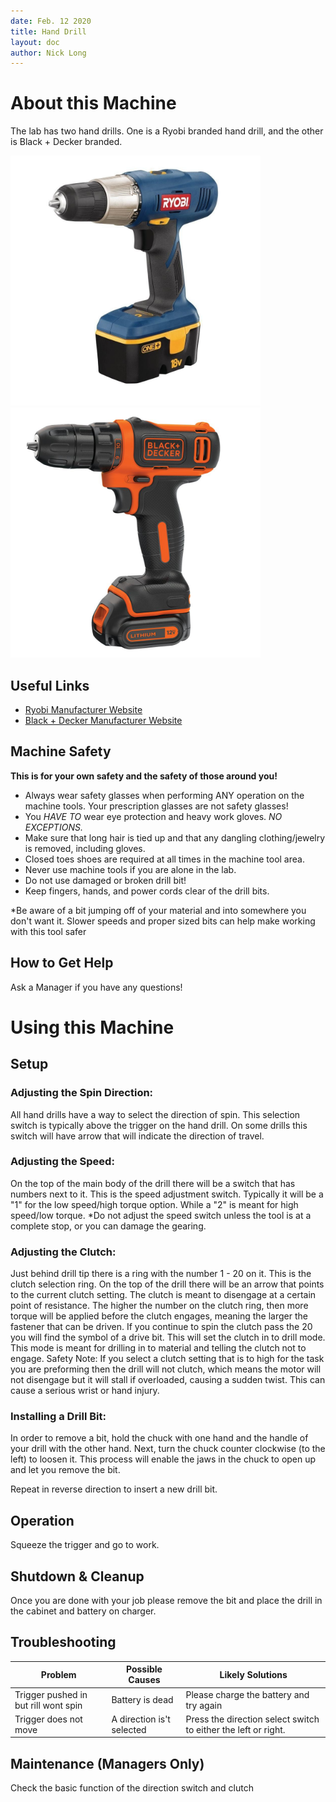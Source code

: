 ```yaml
---
date: Feb. 12 2020
title: Hand Drill
layout: doc
author: Nick Long
---
```


# About this Machine
The lab has two hand drills. One is a Ryobi branded hand drill, and the other is Black + Decker branded.

<img src="/doc/equip/shop/img/ryobiHandDrill.jpg" width="400">
<img src="/doc/equip/shop/img/blackDeckerHandDrill.jpg" width="400">

## Useful Links
- [Ryobi Manufacturer Website](https://www.ryobitools.com/power-tools)
- [Black + Decker Manufacturer Website](https://www.blackanddecker.com/products/power-tools/portable-power-tools/drills/params/1/12/newest/-/-/-/-/-/-/-)

## Machine Safety
**This is for your own safety and the safety of those around you!**
- Always wear safety glasses when performing ANY operation on the machine tools. Your prescription glasses are not safety glasses!
- You *HAVE TO* wear eye protection and heavy work gloves. *NO EXCEPTIONS.*
- Make sure that long hair is tied up and that any dangling clothing/jewelry is removed, including gloves.
- Closed toes shoes are required at all times in the machine tool area.
- Never use machine tools if you are alone in the lab.
- Do not use damaged or broken drill bit! 
- Keep fingers, hands, and power cords clear of the drill bits. 

*Be aware of a bit jumping off of your material and into somewhere you don't want it. Slower speeds and proper sized bits can help make working with this tool safer

## How to Get Help
Ask a Manager if you have any questions!

# Using this Machine

## Setup
### Adjusting the Spin Direction:
All hand drills have a way to select the direction of spin. This selection switch is typically above the trigger on the hand drill. On some drills this switch will have arrow that will indicate the direction of travel.

### Adjusting the Speed:
On the top of the main body of the drill there will be a switch that has numbers next to it. This is the speed adjustment switch. Typically it will be a "1" for the low speed/high torque option. While a "2" is meant for high speed/low torque. *Do not adjust the speed switch unless the tool is at a complete stop, or you can damage the gearing.

### Adjusting the Clutch:
Just behind drill tip there is a ring with the number 1 - 20 on it. This is the clutch selection ring. On the top of the drill there will be an arrow that points to the current clutch setting. The clutch is meant to disengage at a certain point of resistance. The higher the number on the clutch ring, then more torque will be applied before the clutch engages, meaning the larger the fastener that can be driven. 
If you continue to spin the clutch pass the 20 you will find the symbol of a drive bit. This will set the clutch in to drill mode. This mode is meant for drilling in to material and telling the clutch not to engage. 
Safety Note: If you select a clutch setting that is to high for the task you are preforming then the drill will not clutch, which means the motor will not disengage but it will stall if overloaded, causing a sudden twist. This can cause a serious wrist or hand injury.

### Installing a Drill Bit:
In order to remove a bit, hold the chuck with one hand and the handle of your drill with the other hand. Next, turn the chuck counter clockwise (to the left) to loosen it. This process will enable the jaws in the chuck to open up and let you remove the bit.

Repeat in reverse direction to insert a new drill bit.

## Operation 
Squeeze the trigger and go to work.

## Shutdown & Cleanup
Once you are done with your job please remove the bit and place the drill in the cabinet and battery on charger. 

## Troubleshooting
| Problem | Possible Causes | Likely Solutions |
|---------|-----------------|------------------|
| Trigger pushed in but rill wont spin | Battery is dead | Please charge the battery and try again |
| Trigger does not move | A direction is't selected | Press the direction select switch to either the left or right.

## Maintenance (Managers Only)
Check the basic function of the direction switch and clutch
